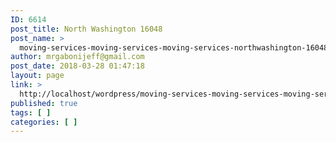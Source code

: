 ```yaml
---
ID: 6614
post_title: North Washington 16048
post_name: >
  moving-services-moving-services-moving-services-northwashington-16048
author: mrgabonijeff@gmail.com
post_date: 2018-03-28 01:47:18
layout: page
link: >
  http://localhost/wordpress/moving-services-moving-services-moving-services-northwashington-16048/
published: true
tags: [ ]
categories: [ ]
---
```

